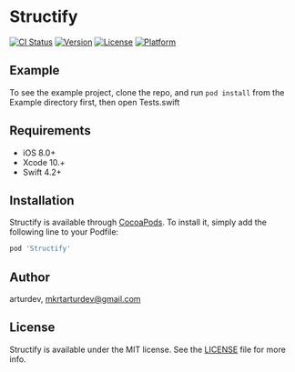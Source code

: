 # Structify

[![CI Status](https://img.shields.io/travis/arturdev/Structify.svg?style=flat)](https://travis-ci.org/arturdev/Structify)
[![Version](https://img.shields.io/cocoapods/v/Structify.svg?style=flat)](https://cocoapods.org/pods/Structify)
[![License](https://img.shields.io/cocoapods/l/Structify.svg?style=flat)](https://cocoapods.org/pods/Structify)
[![Platform](https://img.shields.io/cocoapods/p/Structify.svg?style=flat)](https://cocoapods.org/pods/Structify)

## Example

To see the example project, clone the repo, and run `pod install` from the Example directory first, then open Tests.swift

## Requirements

- iOS  8.0+
- Xcode 10.+
- Swift 4.2+

## Installation

Structify is available through [CocoaPods](https://cocoapods.org). To install
it, simply add the following line to your Podfile:

```ruby
pod 'Structify'
```

## Author

arturdev, mkrtarturdev@gmail.com

## License

Structify is available under the MIT license. See the <a href = "https://github.com/arturdev/Structify/blob/master/LICENSE">LICENSE</a> file for more info.

